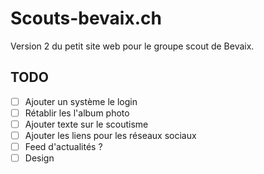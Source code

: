 # Scouts-bevaix.ch

Version 2 du petit site web pour le groupe scout de Bevaix.

## TODO

- [ ] Ajouter un système le login
- [ ] Rétablir les l'album photo
- [ ] Ajouter texte sur le scoutisme
- [ ] Ajouter les liens pour les réseaux sociaux
- [ ] Feed d'actualités ?
- [ ] Design

